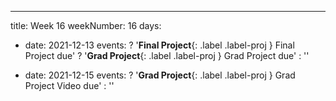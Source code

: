 ---
title: Week 16
weekNumber: 16
days:
- date: 2021-12-13
  events:
    ? '**Final Project**{: .label .label-proj } Final Project due'
    ? '**Grad Project**{: .label .label-proj } Grad Project due'
    : ''

- date: 2021-12-15
  events:
    ? '**Grad Project**{: .label .label-proj } Grad Project Video due'
    : ''
